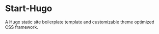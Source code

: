 # Start-Hugo

A Hugo static site boilerplate template and customizable theme optimized CSS framework.